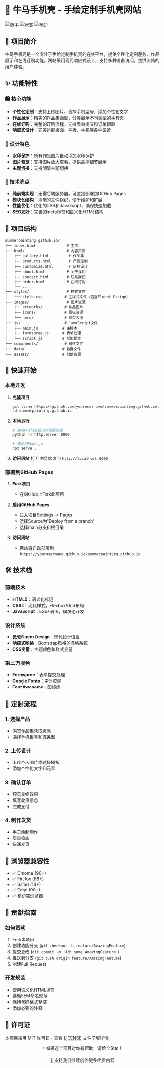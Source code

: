 # 🎨 牛马手机壳 - 手绘定制手机壳网站

![版本](https://img.shields.io/badge/version-1.0.0-blue.svg)
![状态](https://img.shields.io/badge/status-stable-green.svg)
![维护](https://img.shields.io/badge/maintained-yes-green.svg)

## 🎯 项目简介

牛马手机壳是一个专注于手绘定制手机壳的在线平台，提供个性化定制服务、作品展示和在线订购功能。网站采用现代响应式设计，支持多种设备访问，提供流畅的用户体验。

## ✨ 功能特性

### 🛍️ 核心功能
- **个性化定制**：支持上传图片、选择手机型号、添加个性化文字
- **作品展示**：精美的作品集画廊，分类展示不同类型的手机壳
- **在线订购**：完整的订购流程，支持表单提交和订单跟踪
- **响应式设计**：完美适配桌面、平板、手机等各种设备

### 🎨 设计特色 
- **水印保护**：所有作品图片自动添加水印保护
- **图片预览**：支持图片放大查看，提供高清细节展示
- **主题切换**：支持明暗主题切换

### 🔧 技术亮点
- **纯前端实现**：无需后端服务器，可直接部署到GitHub Pages
- **模块化结构**：清晰的文件组织，便于维护和扩展
- **性能优化**：优化的CSS和JavaScript，确保快速加载
- **SEO友好**：完善的meta标签和语义化HTML结构

## 📁 项目结构

```
summerpainting.github.io/
├── index.html              # 主页
├── html/                   # 内容页面
│   ├── gallery.html         # 作品集
│   ├── products.html        # 产品定制
│   ├── customize.html       # 定制设计
│   ├── about.html          # 关于我们
│   ├── contact.html        # 联系我们
│   ├── order.html          # 在线订购
│   └── ...
├── styles/                 # 样式文件
│   └── style.css          # 主样式文件（包含Fluent Design）
├── images/                 # 图片资源
│   ├── artworks/          # 作品图片
│   ├── icons/             # 图标资源
│   └── hero/              # 首页大图
├── js/                    # JavaScript文件
│   ├── main.js           # 主脚本
│   ├── formspree.js      # 表单处理
│   └── script.js         # 功能脚本
├── components/            # 组件文件
├── data/                 # 数据文件
└── assets/               # 其他资源
```

## 🚀 快速开始

### 本地开发

1. **克隆项目**
   ```bash
   git clone https://github.com/yourusername/summerpainting.github.io.git
   cd summerpainting.github.io
   ```

2. **本地运行**
   ```bash
   # 使用Python启动本地服务器
   python -m http.server 8000
   
   # 或使用Node.js
   npx serve .
   ```

3. **访问网站**
   打开浏览器访问 `http://localhost:8000`

### 部署到GitHub Pages

1. **Fork项目**
   - 在GitHub上Fork此项目

2. **启用GitHub Pages**
   - 进入项目Settings → Pages
   - 选择Source为"Deploy from a branch"
   - 选择main分支和根目录

3. **访问网站**
   - 网站将自动部署到 `https://yourusername.github.io/summerpainting.github.io`

## 🛠️ 技术栈

### 前端技术
- **HTML5**：语义化标记
- **CSS3**：现代样式，Flexbox/Grid布局
- **JavaScript**：ES6+语法，模块化开发

### 设计系统
- **微软Fluent Design**：现代设计语言
- **响应式网格**：Bootstrap风格的栅格系统
- **CSS变量**：主题颜色和样式变量

### 第三方服务
- **Formspree**：表单提交处理
- **Google Fonts**：字体资源
- **Font Awesome**：图标库

## 🎨 定制流程

### 1. 选择产品
- 浏览作品集获取灵感
- 选择手机型号和壳类型

### 2. 上传设计
- 上传个人图片或选择模板
- 添加个性化文字和元素

### 3. 确认订单
- 预览最终效果
- 填写收货信息
- 完成支付

### 4. 制作发货
- 手工绘制制作
- 质量检查
- 快递发货


## 🎯 浏览器兼容性

- ✅ Chrome (90+)
- ✅ Firefox (88+)
- ✅ Safari (14+)
- ✅ Edge (90+)
- ✅ 移动端浏览器

## 🤝 贡献指南

### 如何贡献
1. Fork本项目
2. 创建功能分支 (`git checkout -b feature/AmazingFeature`)
3. 提交更改 (`git commit -m 'Add some AmazingFeature'`)
4. 推送到分支 (`git push origin feature/AmazingFeature`)
5. 创建Pull Request

### 开发规范
- 使用语义化HTML标签
- 遵循BEM命名规范
- 保持代码格式整洁
- 添加必要的注释

## 📄 许可证

本项目采用 MIT 许可证 - 查看 [LICENSE](LICENSE) 文件了解详情。


<div align="center">
  <p>⭐ 如果这个项目对你有帮助，请给个Star！</p>
  <p>💝 支持我们继续创作更多优质内容</p>

</div>
